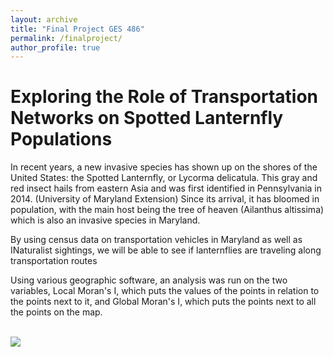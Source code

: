 ```yaml
---
layout: archive
title: "Final Project GES 486"
permalink: /finalproject/
author_profile: true
---
```


# Exploring the Role of Transportation Networks on Spotted Lanternfly Populations

In recent years, a new invasive species has shown up on the shores of the United States: the Spotted Lanternfly, or Lycorma delicatula. This gray and red insect hails from eastern Asia and was first identified in Pennsylvania in 2014. (University of Maryland Extension) Since its arrival, it has bloomed in population, with the main host being the tree of heaven (Ailanthus altissima) which is also an invasive species in Maryland. 

By using census data on transportation vehicles in Maryland as well as INaturalist sightings, we will be able to see if lanternflies are traveling along transportation routes

Using various geographic software, an analysis was run on the two variables, Local Moran's I, which puts the values of the points in relation to the points next to it, and Global Moran's I, which puts the points next to all the points on the map. 

<br/><img src='https://caylah1.github.io/images/finalproj386.png'>
